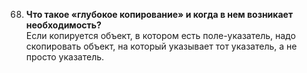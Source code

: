 068. **Что такое «глубокое копирование» и когда в нем возникает необходимость?**    
Если копируется объект, в котором есть поле-указатель, надо скопировать объект, на который указывает тот указатель, а не просто указатель.

